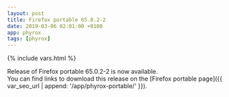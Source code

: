 ```yaml
---
layout: post
title: Firefox portable 65.0.2-2
date: 2019-03-06 02:01:00 +0100
app: phyrox
tags: [phyrox]
---
```

{% include vars.html %}

Release of Firefox portable 65.0.2-2 is now available.<br />
You can find links to download this release on the [Firefox portable page]({{ var_seo_url | append: '/app/phyrox-portable/' }}).